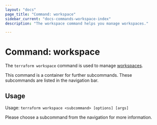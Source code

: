 ```yaml
---
layout: "docs"
page_title: "Command: workspace"
sidebar_current: "docs-commands-workspace-index"
description: "The workspace command helps you manage workspaces."

---
```


# Command: workspace

The `terraform workspace` command is used to manage
[workspaces](/docs/language/state/workspaces.html).

This command is a container for further subcommands. These subcommands are
listed in the navigation bar.

## Usage

Usage: `terraform workspace <subcommand> [options] [args]`

Please choose a subcommand from the navigation for more information.
